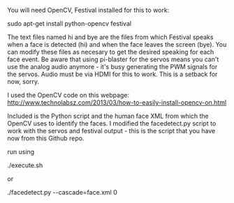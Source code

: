 You will need OpenCV, Festival installed for this to work:

sudo apt-get install python-opencv festival


The text files named hi and bye are the files from which Festival speaks
when a face is detected (hi) and when the face leaves the screen (bye).
You can modify these files as necesary to get the desired speaking for
each face event.  Be aware that using pi-blaster for the servos means
you can't use the analog audio anymore - it's busy generating the PWM
signals for the servos.  Audio must be via HDMI for this to work.  This
is a setback for now, sorry.

I used the OpenCV code on this webpage: 
http://www.technolabsz.com/2013/03/how-to-easily-install-opencv-on.html

Included is the Python script and the human face XML from which the
OpenCV uses to identify the faces.  I modified the facedetect.py script
to work with the servos and festival output - this is the script that
you have now from this Github repo.

run using 

./execute.sh

or 

./facedetect.py --cascade=face.xml 0


